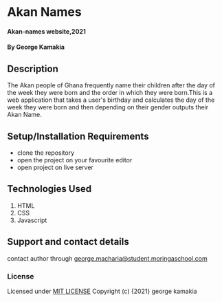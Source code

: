 
# Akan Names
#### Akan-names website,2021
#### By **George Kamakia**
## Description
The Akan people of Ghana frequently name their children after the day of the week they were born and the order in which they were born.This is a web application that takes a user's birthday and calculates the day of the week they were born and then depending on their gender outputs their Akan Name.
## Setup/Installation Requirements
* clone the repository
* open the project on your favourite editor
* open project on live server
## Technologies Used
1. HTML
2. CSS
3. Javascript
## Support and contact details
contact author through george.macharia@student.moringaschool.com
### License
Licensed under [MIT LICENSE](license)
Copyright (c) {2021} george kamakia